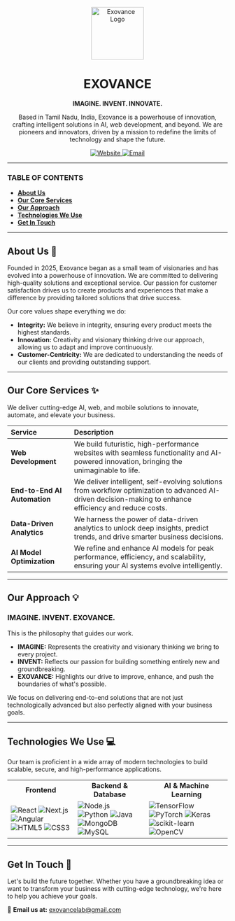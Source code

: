 <p align="center">
  <img src="https://raw.githubusercontent.com/Dunking-Dunk/unfazed-coal/main/client/public/favicon.ico" alt="Exovance Logo" width="120">
</p>

<h1 align="center">
  EXOVANCE
</h1>

<p align="center">
  <strong>IMAGINE. INVENT. INNOVATE.</strong>
</p>

<p align="center">
  Based in Tamil Nadu, India, Exovance is a powerhouse of innovation, crafting intelligent solutions in AI, web development, and beyond. We are pioneers and innovators, driven by a mission to redefine the limits of technology and shape the future.
</p>

<p align="center">
  <a href="https://www.exovance.in/" target="_blank">
    <img src="https://img.shields.io/badge/Website-exovance.in-blue?style=for-the-badge&logo=googlechrome&logoColor=white" alt="Website">
  </a>
  <a href="mailto:exovancelab@gmail.com">
    <img src="https://img.shields.io/badge/Email-Contact_Us-red?style=for-the-badge&logo=gmail&logoColor=white" alt="Email">
  </a>
</p>

---

### **TABLE OF CONTENTS**

* [**About Us**](#about-us-🚀)
* [**Our Core Services**](#our-core-services-✨)
* [**Our Approach**](#our-approach-💡)
* [**Technologies We Use**](#technologies-we-use-💻)
* [**Get In Touch**](#get-in-touch-💬)

---

## **About Us** 🚀

Founded in 2025, Exovance began as a small team of visionaries and has evolved into a powerhouse of innovation. We are committed to delivering high-quality solutions and exceptional service. Our passion for customer satisfaction drives us to create products and experiences that make a difference by providing tailored solutions that drive success.

Our core values shape everything we do:
* **Integrity:** We believe in integrity, ensuring every product meets the highest standards.
* **Innovation:** Creativity and visionary thinking drive our approach, allowing us to adapt and improve continuously.
* **Customer-Centricity:** We are dedicated to understanding the needs of our clients and providing outstanding support.

---

## **Our Core Services** ✨

We deliver cutting-edge AI, web, and mobile solutions to innovate, automate, and elevate your business.

| Service | Description |
| :--- | :--- |
| **Web Development** | We build futuristic, high-performance websites with seamless functionality and AI-powered innovation, bringing the unimaginable to life. |
| **End-to-End AI Automation** | We deliver intelligent, self-evolving solutions from workflow optimization to advanced AI-driven decision-making to enhance efficiency and reduce costs. |
| **Data-Driven Analytics** | We harness the power of data-driven analytics to unlock deep insights, predict trends, and drive smarter business decisions. |
| **AI Model Optimization** | We refine and enhance AI models for peak performance, efficiency, and scalability, ensuring your AI systems evolve intelligently. |

---

## **Our Approach** 💡

### **IMAGINE. INVENT. EXOVANCE.**
This is the philosophy that guides our work.

* **IMAGINE:** Represents the creativity and visionary thinking we bring to every project.
* **INVENT:** Reflects our passion for building something entirely new and groundbreaking.
* **EXOVANCE:** Highlights our drive to improve, enhance, and push the boundaries of what's possible.

We focus on delivering end-to-end solutions that are not just technologically advanced but also perfectly aligned with your business goals.

---

## **Technologies We Use** 💻

Our team is proficient in a wide array of modern technologies to build scalable, secure, and high-performance applications.

<table>
  <tr>
    <td align="center"><strong>Frontend</strong></td>
    <td align="center"><strong>Backend & Database</strong></td>
    <td align="center"><strong>AI & Machine Learning</strong></td>
  </tr>
  <tr>
    <td>
      <img src="https://img.shields.io/badge/React-61DAFB?style=for-the-badge&logo=react&logoColor=black" alt="React">
      <img src="https://img.shields.io/badge/Next.js-000000?style=for-the-badge&logo=next.js&logoColor=white" alt="Next.js">
      <img src="https://img.shields.io/badge/Angular-DD0031?style=for-the-badge&logo=angular&logoColor=white" alt="Angular">
      <img src="https://img.shields.io/badge/HTML5-E34F26?style=for-the-badge&logo=html5&logoColor=white" alt="HTML5">
      <img src="https://img.shields.io/badge/CSS3-1572B6?style=for-the-badge&logo=css3&logoColor=white" alt="CSS3">
    </td>
    <td>
      <img src="https://img.shields.io/badge/Node.js-339933?style=for-the-badge&logo=node.js&logoColor=white" alt="Node.js">
      <img src="https://img.shields.io/badge/Python-3776AB?style=for-the-badge&logo=python&logoColor=white" alt="Python">
      <img src="https://img.shields.io/badge/Java-ED8B00?style=for-the-badge&logo=openjdk&logoColor=white" alt="Java">
      <img src="https://img.shields.io/badge/MongoDB-47A248?style=for-the-badge&logo=mongodb&logoColor=white" alt="MongoDB">
      <img src="https://img.shields.io/badge/MySQL-4479A1?style=for-the-badge&logo=mysql&logoColor=white" alt="MySQL">
    </td>
    <td>
      <img src="https.img.shields.io/badge/TensorFlow-FF6F00?style=for-the-badge&logo=tensorflow&logoColor=white" alt="TensorFlow">
      <img src="https://img.shields.io/badge/PyTorch-EE4C2C?style=for-the-badge&logo=pytorch&logoColor=white" alt="PyTorch">
      <img src="https://img.shields.io/badge/Keras-D00000?style=for-the-badge&logo=keras&logoColor=white" alt="Keras">
      <img src="https://img.shields.io/badge/scikit--learn-F7931E?style=for-the-badge&logo=scikit-learn&logoColor=white" alt="scikit-learn">
      <img src="https://img.shields.io/badge/OpenCV-5C3EE8?style=for-the-badge&logo=opencv&logoColor=white" alt="OpenCV">
    </td>
  </tr>
</table>

---

## **Get In Touch** 💬

Let's build the future together. Whether you have a groundbreaking idea or want to transform your business with cutting-edge technology, we're here to help you achieve your goals.

📧 **Email us at:** [exovancelab@gmail.com](mailto:exovancelab@gmail.com)
